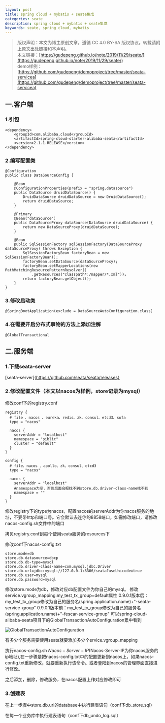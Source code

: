 ```yaml
---
layout: post
title: spring cloud + mybatis + seate集成
categories: seate
description: spring cloud + mybatis + seate集成
keywords: seate, spring cloud, mybatis
---
```

>版权声明：本文为博主原创文章，遵循 CC 4.0 BY-SA 版权协议，转载请附上原文出处链接和本声明。  
本文链接：[https://gudepeng.github.io/note/2019/11/29/seate/](https://gudepeng.github.io/note/2019/11/29/seate/)  
demo样例：[https://github.com/gudepeng/demoproject/tree/master/seata-servicea](https://github.com/gudepeng/demoproject/tree/master/seata-servicea)


## 一.客户端

### 1.引包
```
<dependency>
    <groupId>com.alibaba.cloud</groupId>
    <artifactId>spring-cloud-starter-alibaba-seata</artifactId>
    <version>2.1.1.RELEASE</version>
</dependency>
```

### 2.编写配置类
```
@Configuration
public class DataSourceConfig {

    @Bean
    @ConfigurationProperties(prefix = "spring.datasource")
    public DataSource druidDataSource() {
        DruidDataSource druidDataSource = new DruidDataSource();
        return druidDataSource;
    }

    @Primary
    @Bean("dataSource")
    public DataSourceProxy dataSource(DataSource druidDataSource) {
        return new DataSourceProxy(druidDataSource);
    }

    @Bean
    public SqlSessionFactory sqlSessionFactory(DataSourceProxy dataSourceProxy) throws Exception {
        SqlSessionFactoryBean factoryBean = new SqlSessionFactoryBean();
        factoryBean.setDataSource(dataSourceProxy);
        factoryBean.setMapperLocations(new PathMatchingResourcePatternResolver()
            .getResources("classpath*:/mapper/*.xml"));
        return factoryBean.getObject();
    }
}
```

### 3.修改启动类
```
@SpringBootApplication(exclude = DataSourceAutoConfiguration.class)
```

### 4.在需要开启分布式事物的方法上添加注解
```
@GlobalTransactional
```

## 二.服务端

### 1.下载seata-server
[seata-server]{https://github.com/seata/seata/releases}

### 2.修改配置文件（本文以nacos为样例，store记录为mysql）
修改conf下的registry.conf
```
registry {
  # file 、nacos 、eureka、redis、zk、consul、etcd3、sofa
  type = "nacos"

  nacos {
    serverAddr = "localhost"
    namespace = "piblic"
    cluster = "default"
  }
}

config {
  # file、nacos 、apollo、zk、consul、etcd3
  type = "nacos"

  nacos {
    serverAddr = "localhost"
    #namespace为空，否则后面会报找不到store.db.driver-class-name找不到
    namespace = ""
  }
}
```
修改registry下的type为nacos，配置nacos的serverAddr为你nacos服务的地址，不要带http和端口号。它会默认去连你的8858端口，如需修改端口，请修改nacos-config.sh文件中的端口

拷贝registry.conf到每个使用seata服务的resources下

修改conf下nacos-config.txt
```
store.mode=db
store.db.datasource=dbcp
store.db.db-type=mysql
store.db.driver-class-name=com.mysql.jdbc.Driver
store.db.url=jdbc:mysql://127.0.0.1:3306/seata?useUnicode=true
store.db.user=mysql
store.db.password=mysql
```
修改store.mode为db，修改对应db配置文件为你自己的mysql。
修改service.vgroup_mapping.my_test_tx_group=default属性
0.9.0.1版本后：my_test_tx_group修改为自己的服务名(spring.application.name)+"-seata-service-group"
0.9.0.1版本前：my_test_tx_group修改为自己的服务名(spring.application.name)+"-fescar-service-group"
可以spring-cloud-alibaba-seata项目下的GlobalTransactionAutoConfiguration累中看到

![GlobalTransactionAutoConfiguration](https://gudepeng.github.io/note/images/posts/2019-11-29-seate/1.jpg)

有多少个服务需要使用seata就要添加多少个ervice.vgroup_mapping

执行nacos-config.sh $Nacos-Server-IP($Nacos-Server-IP为你nacos服务的ip地址),在一步骤是把nacos-config.txt中的配置更新到nacos上，如果nacos-config.txt重新修改，就要重新执行该命令。或者登陆到nacos的管理界面直接进行修改。

之后添加，删除，修改服务，在nacos配置上作对应修改即可

### 3.创建表
在上一步骤中store.db.url的database中执行建表语句（conf下db_store.sql）

在每一个业务库中执行建表语句（conf下db_undo_log.sql）


